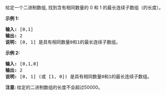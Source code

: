 <html>
 <body>
  <p>
   给定一个二进制数组, 找到含有相同数量的 0 和 1 的最长连续子数组（的长度）。
  </p>
  <p>
  </p>
  <p>
   <strong>
    示例 1:
   </strong>
  </p>
  <pre><strong>输入:</strong> [0,1]
<strong>输出:</strong> 2
<strong>说明:</strong> [0, 1] 是具有相同数量0和1的最长连续子数组。</pre>
  <p>
   <strong>
    示例 2:
   </strong>
  </p>
  <pre><strong>输入:</strong> [0,1,0]
<strong>输出:</strong> 2
<strong>说明:</strong> [0, 1] (或 [1, 0]) 是具有相同数量0和1的最长连续子数组。</pre>
  <p>
  </p>
  <p>
   <strong>
    注意:
   </strong>
   给定的二进制数组的长度不会超过50000。
  </p>
 </body>
</html>